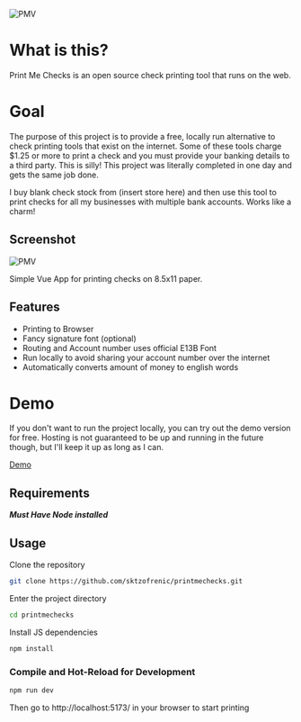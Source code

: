 ![PMV](https://drx-danwins.us-east-1.linodeobjects.com/drx-danwins/pmc_51525a39.png) 

# What is this?
Print Me Checks is an open source check printing tool that runs on the web. 

# Goal
The purpose of this project is to provide a free, locally run alternative to check printing tools that exist on the internet. Some of these tools charge $1.25 or more to print a check and you must provide your banking details to a third party. This is silly! This project was literally completed in one day and gets the same job done. 

I buy blank check stock from (insert store here) and then use this tool to print checks for all my businesses with
multiple bank accounts. Works like a charm!

## Screenshot
![PMV]([https://drx-danwins.us-east-1.linodeobjects.com/drx-danwins/printmechecks_9c9f824a.png](https://drx-danwins.us-east-1.linodeobjects.com/drx-danwins/screencapture-printmechecks-tiiny-site-2024-07-04-07_13_31_(1)_e9e4be02.png)) 

Simple Vue App for printing checks on 8.5x11 paper.

## Features
* Printing to Browser
* Fancy signature font (optional)
* Routing and Account number uses official E13B Font
* Run locally to avoid sharing your account number over the internet
* Automatically converts amount of money to english words


# Demo
If you don't want to run the project locally, you can try out the demo version for free. Hosting is not guaranteed to be
up and running in the future though, but I'll keep it up as long as I can. 

[Demo](https://printmechecks.tiiny.site/)

## Requirements
***Must Have Node installed***

## Usage

Clone the repository

```sh
git clone https://github.com/sktzofrenic/printmechecks.git
```
Enter the project directory

```sh
cd printmechecks
```
Install JS dependencies

```sh
npm install
```

### Compile and Hot-Reload for Development

```sh
npm run dev
```

Then go to http://localhost:5173/ in your browser to start printing

